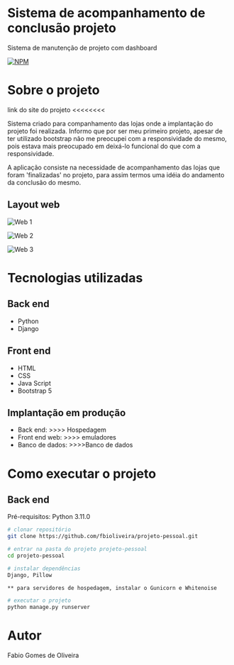# Sistema de acompanhamento de conclusão projeto
Sistema de manutenção de projeto com dashboard

[![NPM](https://img.shields.io/npm/l/react)](https://github.com/fbioliveira/projeto-pessoal/blob/main/LICENSE)

# Sobre o projeto

link do site do projeto <<<<<<<<

Sistema criado para companhamento das lojas onde a implantação do projeto foi realizada. Informo que por ser meu primeiro projeto, apesar de ter utilizado bootstrap não me preocupei com a responsividade do mesmo, pois estava mais preocupado em deixá-lo funcional do que com a responsividade.

A aplicação consiste na necessidade de acompanhamento das lojas que foram 'finalizadas' no projeto, para assim termos uma idéia do andamento da conclusão do mesmo.


## Layout web
![Web 1](https://github.com/fbioliveira/assets/blob/main/dashboard.png)

![Web 2](https://github.com/fbioliveira/assets/blob/main/login.png)

![Web 3](https://github.com/fbioliveira/assets/blob/main/manutencao.png)

# Tecnologias utilizadas
## Back end
- Python
- Django
  
## Front end
- HTML
- CSS
- Java Script
- Bootstrap 5
  
## Implantação em produção
- Back end: >>>> Hospedagem
- Front end web: >>>> emuladores
- Banco de dados: >>>>Banco de dados
  
# Como executar o projeto

## Back end
Pré-requisitos: Python 3.11.0

```bash
# clonar repositório
git clone https://github.com/fbioliveira/projeto-pessoal.git

# entrar na pasta do projeto projeto-pessoal
cd projeto-pessoal

# instalar dependências
Django, Pillow

** para servidores de hospedagem, instalar o Gunicorn e Whitenoise

# executar o projeto
python manage.py runserver
```

# Autor

Fabio Gomes de Oliveira
